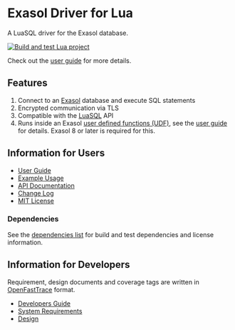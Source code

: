# Exasol Driver for Lua

A LuaSQL driver for the Exasol database.

[![Build and test Lua project](https://github.com/exasol/exasol-driver-lua/actions/workflows/build.yml/badge.svg)](https://github.com/exasol/exasol-driver-lua/actions/workflows/build.yml)

Check out the [user guide](doc/user_guide/user_guide.md) for more details.

## Features

1. Connect to an [Exasol](https://www.exasol.com/) database and execute SQL statements
1. Encrypted communication via TLS
1. Compatible with the [LuaSQL](https://keplerproject.github.io/luasql/) API
1. Runs inside an Exasol [user defined functions (UDF)](https://docs.exasol.com/db/latest/database_concepts/udf_scripts.htm), see the [user guide](./doc/user_guide/user_guide.md#using-exasol-driver-lua-in-an-exasol-udf) for details. Exasol 8 or later is required for this.

## Information for Users

* [User Guide](doc/user_guide/user_guide.md)
* [Example Usage](doc/user_guide/examples.lua)
* [API Documentation](https://exasol.github.io/exasol-driver-lua/api/)
* [Change Log](doc/changes/changelog.md)
* [MIT License](LICENSE)

### Dependencies

See the [dependencies list](dependencies.md) for build and test dependencies and license information.

## Information for Developers

Requirement, design documents and coverage tags are written in [OpenFastTrace](https://github.com/itsallcode/openfasttrace) format.

* [Developers Guide](doc/developer_guide/developer_guide.md)
* [System Requirements](doc/system_requirements.md)
* [Design](doc/design.md)
